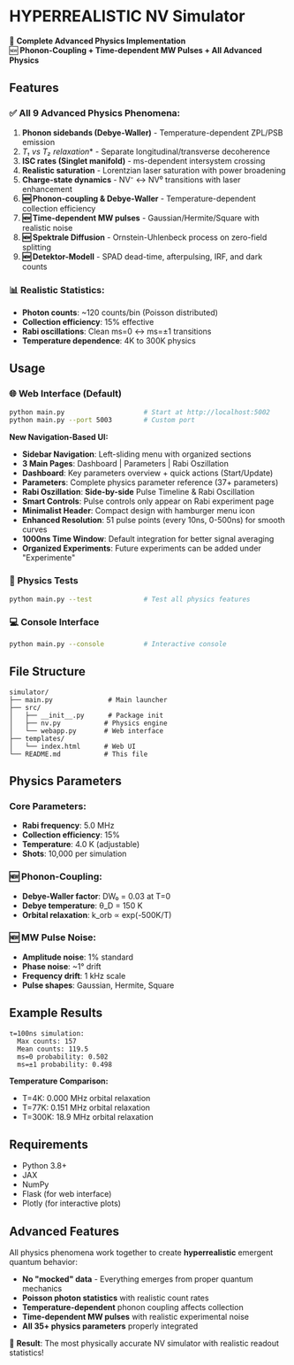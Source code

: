 # HYPERREALISTIC NV Simulator

🔬 **Complete Advanced Physics Implementation**  
🆕 **Phonon-Coupling + Time-dependent MW Pulses + All Advanced Physics**

## Features

### ✅ All 9 Advanced Physics Phenomena:
1. **Phonon sidebands (Debye-Waller)** - Temperature-dependent ZPL/PSB emission
2. **T₁ vs T₂* relaxation** - Separate longitudinal/transverse decoherence  
3. **ISC rates (Singlet manifold)** - ms-dependent intersystem crossing
4. **Realistic saturation** - Lorentzian laser saturation with power broadening
5. **Charge-state dynamics** - NV⁻ ↔ NV⁰ transitions with laser enhancement
6. **🆕 Phonon-coupling & Debye-Waller** - Temperature-dependent collection efficiency
7. **🆕 Time-dependent MW pulses** - Gaussian/Hermite/Square with realistic noise
8. **🆕 Spektrale Diffusion** - Ornstein-Uhlenbeck process on zero-field splitting
9. **🆕 Detektor-Modell** - SPAD dead-time, afterpulsing, IRF, and dark counts

### 📊 Realistic Statistics:
- **Photon counts**: ~120 counts/bin (Poisson distributed)
- **Collection efficiency**: 15% effective 
- **Rabi oscillations**: Clean ms=0 ↔ ms=±1 transitions
- **Temperature dependence**: 4K to 300K physics

## Usage

### 🌐 Web Interface (Default)
```bash
python main.py                    # Start at http://localhost:5002
python main.py --port 5003        # Custom port
```

**New Navigation-Based UI:**
- **Sidebar Navigation**: Left-sliding menu with organized sections
- **3 Main Pages**: Dashboard | Parameters | Rabi Oszillation
- **Dashboard**: Key parameters overview + quick actions (Start/Update)
- **Parameters**: Complete physics parameter reference (37+ parameters)
- **Rabi Oszillation**: **Side-by-side** Pulse Timeline & Rabi Oscillation
- **Smart Controls**: Pulse controls only appear on Rabi experiment page
- **Minimalist Header**: Compact design with hamburger menu icon
- **Enhanced Resolution**: 51 pulse points (every 10ns, 0-500ns) for smooth curves
- **1000ns Time Window**: Default integration for better signal averaging
- **Organized Experiments**: Future experiments can be added under "Experimente"

### 🧪 Physics Tests
```bash
python main.py --test             # Test all physics features
```

### 💻 Console Interface  
```bash
python main.py --console          # Interactive console
```

## File Structure

```
simulator/
├── main.py              # Main launcher
├── src/
│   ├── __init__.py      # Package init
│   ├── nv.py           # Physics engine  
│   └── webapp.py       # Web interface
├── templates/
│   └── index.html      # Web UI
└── README.md           # This file
```

## Physics Parameters

### Core Parameters:
- **Rabi frequency**: 5.0 MHz
- **Collection efficiency**: 15%
- **Temperature**: 4.0 K (adjustable)
- **Shots**: 10,000 per simulation

### 🆕 Phonon-Coupling:
- **Debye-Waller factor**: DW₀ = 0.03 at T=0
- **Debye temperature**: θ_D = 150 K  
- **Orbital relaxation**: k_orb ∝ exp(-500K/T)

### 🆕 MW Pulse Noise:
- **Amplitude noise**: 1% standard
- **Phase noise**: ~1° drift
- **Frequency drift**: 1 kHz scale
- **Pulse shapes**: Gaussian, Hermite, Square

## Example Results

```
τ=100ns simulation:
  Max counts: 157
  Mean counts: 119.5
  ms=0 probability: 0.502
  ms=±1 probability: 0.498
```

**Temperature Comparison:**
- T=4K: 0.000 MHz orbital relaxation  
- T=77K: 0.151 MHz orbital relaxation
- T=300K: 18.9 MHz orbital relaxation

## Requirements

- Python 3.8+
- JAX
- NumPy  
- Flask (for web interface)
- Plotly (for interactive plots)

## Advanced Features

All physics phenomena work together to create **hyperrealistic** emergent quantum behavior:
- **No "mocked" data** - Everything emerges from proper quantum mechanics
- **Poisson photon statistics** with realistic count rates
- **Temperature-dependent** phonon coupling affects collection
- **Time-dependent MW pulses** with realistic experimental noise
- **All 35+ physics parameters** properly integrated

🎯 **Result**: The most physically accurate NV simulator with realistic readout statistics!